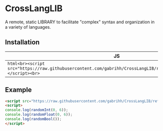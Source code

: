 # CrossLangLIB

A remote, static LIBRARY to facilitate "complex" syntax and organization in a variety of languages.

## Installation

| JS | PHP | Lua | Python |
| --- | --- | --- | --- |
| ```html<br><script src="https://raw.githubusercontent.com/gabrihh/CrossLangLIB/refs/heads/main/lang/js.js"></script><br>``` | ... | ... | ... |

## Example

```html
<script src="https://raw.githubusercontent.com/gabrihh/CrossLangLIB/refs/heads/main/lang/js.js"></script>
<script>
console.log(randomInt(0, 6));
console.log(randomFloat(0, 6));
console.log(randomBool());
</script>
